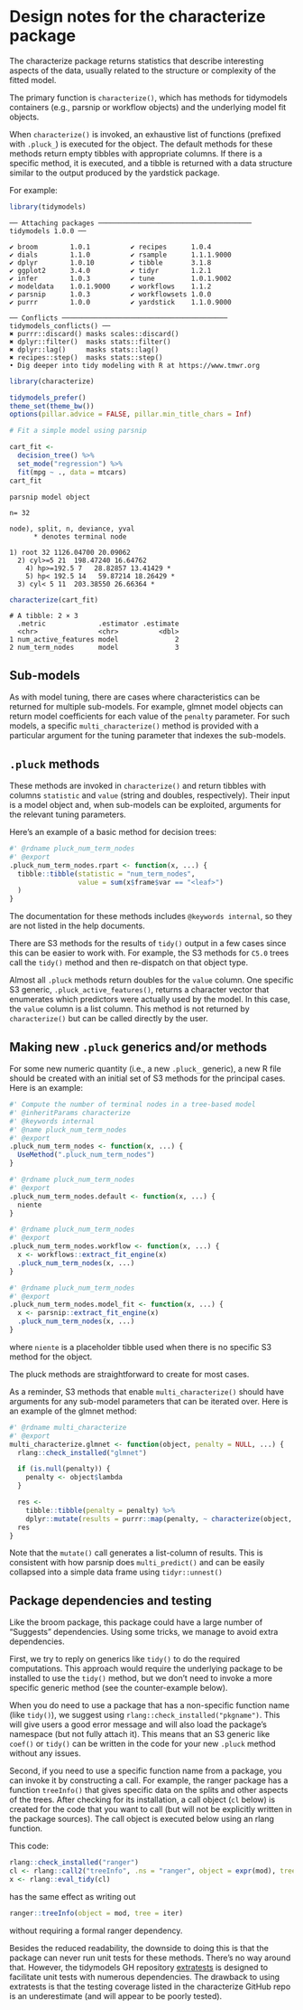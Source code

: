 Design notes for the characterize package
================

The characterize package returns statistics that describe interesting
aspects of the data, usually related to the structure or complexity of
the fitted model.

The primary function is `characterize()`, which has methods for
tidymodels containers (e.g., parsnip or workflow objects) and the
underlying model fit objects.

When `characterize()` is invoked, an exhaustive list of functions
(prefixed with `.pluck_`) is executed for the object. The default
methods for these methods return empty tibbles with appropriate columns.
If there is a specific method, it is executed, and a tibble is returned
with a data structure similar to the output produced by the yardstick
package.

For example:

``` r
library(tidymodels)
```

    ── Attaching packages ────────────────────────────────────── tidymodels 1.0.0 ──

    ✔ broom        1.0.1          ✔ recipes      1.0.4     
    ✔ dials        1.1.0          ✔ rsample      1.1.1.9000
    ✔ dplyr        1.0.10         ✔ tibble       3.1.8     
    ✔ ggplot2      3.4.0          ✔ tidyr        1.2.1     
    ✔ infer        1.0.3          ✔ tune         1.0.1.9002
    ✔ modeldata    1.0.1.9000     ✔ workflows    1.1.2     
    ✔ parsnip      1.0.3          ✔ workflowsets 1.0.0     
    ✔ purrr        1.0.0          ✔ yardstick    1.1.0.9000

    ── Conflicts ───────────────────────────────────────── tidymodels_conflicts() ──
    ✖ purrr::discard() masks scales::discard()
    ✖ dplyr::filter()  masks stats::filter()
    ✖ dplyr::lag()     masks stats::lag()
    ✖ recipes::step()  masks stats::step()
    • Dig deeper into tidy modeling with R at https://www.tmwr.org

``` r
library(characterize)

tidymodels_prefer()
theme_set(theme_bw())
options(pillar.advice = FALSE, pillar.min_title_chars = Inf)
```

``` r
# Fit a simple model using parsnip 

cart_fit <- 
  decision_tree() %>%
  set_mode("regression") %>% 
  fit(mpg ~ ., data = mtcars)
cart_fit
```

    parsnip model object

    n= 32 

    node), split, n, deviance, yval
          * denotes terminal node

    1) root 32 1126.04700 20.09062  
      2) cyl>=5 21  198.47240 16.64762  
        4) hp>=192.5 7   28.82857 13.41429 *
        5) hp< 192.5 14   59.87214 18.26429 *
      3) cyl< 5 11  203.38550 26.66364 *

``` r
characterize(cart_fit)
```

    # A tibble: 2 × 3
      .metric             .estimator .estimate
      <chr>               <chr>          <dbl>
    1 num_active_features model              2
    2 num_term_nodes      model              3

## Sub-models

As with model tuning, there are cases where characteristics can be
returned for multiple sub-models. For example, glmnet model objects can
return model coefficients for each value of the `penalty` parameter. For
such models, a specific `multi_characterize()` method is provided with a
particular argument for the tuning parameter that indexes the
sub-models.

## `.pluck` methods

These methods are invoked in `characterize()` and return tibbles with
columns `statistic` and `value` (string and doubles, respectively).
Their input is a model object and, when sub-models can be exploited,
arguments for the relevant tuning parameters.

Here’s an example of a basic method for decision trees:

``` r
#' @rdname pluck_num_term_nodes
#' @export
.pluck_num_term_nodes.rpart <- function(x, ...) {
  tibble::tibble(statistic = "num_term_nodes",
                 value = sum(x$frame$var == "<leaf>")
  )
}
```

The documentation for these methods includes `@keywords internal`, so
they are not listed in the help documents.

There are S3 methods for the results of `tidy()` output in a few cases
since this can be easier to work with. For example, the S3 methods for
`C5.0` trees call the `tidy()` method and then re-dispatch on that
object type.

Almost all `.pluck` methods return doubles for the `value` column. One
specific S3 generic, `.pluck_active_features()`, returns a character
vector that enumerates which predictors were actually used by the model.
In this case, the `value` column is a list column. This method is not
returned by `characterize()` but can be called directly by the user.

## Making new `.pluck` generics and/or methods

For some new numeric quantity (i.e., a new `.pluck_` generic), a new R
file should be created with an initial set of S3 methods for the
principal cases. Here is an example:

``` r
#' Compute the number of terminal nodes in a tree-based model
#' @inheritParams characterize
#' @keywords internal
#' @name pluck_num_term_nodes
#' @export
.pluck_num_term_nodes <- function(x, ...) {
  UseMethod(".pluck_num_term_nodes")
}

#' @rdname pluck_num_term_nodes
#' @export
.pluck_num_term_nodes.default <- function(x, ...) {
  niente
}

#' @rdname pluck_num_term_nodes
#' @export
.pluck_num_term_nodes.workflow <- function(x, ...) {
  x <- workflows::extract_fit_engine(x)
  .pluck_num_term_nodes(x, ...)
}

#' @rdname pluck_num_term_nodes
#' @export
.pluck_num_term_nodes.model_fit <- function(x, ...) {
  x <- parsnip::extract_fit_engine(x)
  .pluck_num_term_nodes(x, ...)
}
```

where `niente` is a placeholder tibble used when there is no specific S3
method for the object.

The pluck methods are straightforward to create for most cases.

As a reminder, S3 methods that enable `multi_characterize()` should have
arguments for any sub-model parameters that can be iterated over. Here
is an example of the glmnet method:

``` r
#' @rdname multi_characterize
#' @export
multi_characterize.glmnet <- function(object, penalty = NULL, ...) {
  rlang::check_installed("glmnet")

  if (is.null(penalty)) {
    penalty <- object$lambda
  }

  res <-
    tibble::tibble(penalty = penalty) %>%
    dplyr::mutate(results = purrr::map(penalty, ~ characterize(object, penalty = .x)))
  res
}
```

Note that the `mutate()` call generates a list-column of results. This
is consistent with how parsnip does `multi_predict()` and can be easily
collapsed into a simple data frame using `tidyr::unnest()`

## Package dependencies and testing

Like the broom package, this package could have a large number of
“Suggests” dependencies. Using some tricks, we manage to avoid extra
dependencies.

First, we try to reply on generics like `tidy()` to do the required
computations. This approach would require the underlying package to be
installed to use the `tidy()` method, but we don’t need to invoke a more
specific generic method (see the counter-example below).

When you do need to use a package that has a non-specific function name
(like `tidy()`), we suggest using `rlang::check_installed("pkgname")`.
This will give users a good error message and will also load the
package’s namespace (but not fully attach it). This means that an S3
generic like `coef()` or `tidy()` can be written in the code for your
new `.pluck` method without any issues.

Second, if you need to use a specific function name from a package, you
can invoke it by constructing a call. For example, the ranger package
has a function `treeInfo()` that gives specific data on the splits and
other aspects of the trees. After checking for its installation, a call
object (`cl` below) is created for the code that you want to call (but
will not be explicitly written in the package sources). The call object
is executed below using an rlang function.

This code:

``` r
rlang::check_installed("ranger")
cl <- rlang::call2("treeInfo", .ns = "ranger", object = expr(mod), tree = expr(iter))
x <- rlang::eval_tidy(cl)
```

has the same effect as writing out

``` r
ranger::treeInfo(object = mod, tree = iter)
```

without requiring a formal ranger dependency.

Besides the reduced readability, the downside to doing this is that the
package can never run unit tests for these methods. There’s no way
around that. However, the tidymodels GH repository
[extratests](https://github.com/tidymodels/extratests) is designed to
facilitate unit tests with numerous dependencies. The drawback to using
extratests is that the testing coverage listed in the characterize
GitHub repo is an underestimate (and will appear to be poorly tested).
